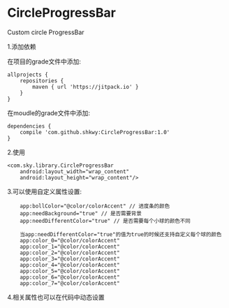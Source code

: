 # CircleProgressBar
Custom circle ProgressBar

1.添加依赖

 在项目的grade文件中添加:
 
    allprojects {
	    repositories {
	        maven { url 'https://jitpack.io' }
	    }
	}

在moudle的grade文件中添加:

	dependencies {
        compile 'com.github.shkwy:CircleProgressBar:1.0'
    }
    
2.使用
   
    <com.sky.library.CircleProgressBar
        android:layout_width="wrap_content"
        android:layout_height="wrap_content"/>
          
3.可以使用自定义属性设置:
    
        app:bollColor="@color/colorAccent" // 进度条的颜色
        app:needBackground="true" // 是否需要背景
        app:needDifferentColor="true" // 是否需要每个小球的颜色不同
        
        当app:needDifferentColor="true"的值为true的时候还支持自定义每个球的颜色
        app:color_0="@color/colorAccent"
        app:color_1="@color/colorAccent"
        app:color_2="@color/colorAccent"
        app:color_3="@color/colorAccent"
        app:color_4="@color/colorAccent"
        app:color_5="@color/colorAccent"
        app:color_6="@color/colorAccent"
        app:color_7="@color/colorAccent"
        
4.相关属性也可以在代码中动态设置
